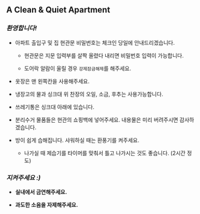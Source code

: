## A Clean & Quiet Apartment

### *환영합니다!*

- 아파트 출입구 및 집 현관문 비밀번호는 체크인 당일에 안내드리겠습니다.
  
  - 현관문은 지문 입력부를 살짝 올렸다 내리면 비밀번호 입력이 가능합니다.
    
  - 도어락 알람이 울릴 경우 `강제잠금해제`를 해주세요.
    
- 옷장은 맨 왼쪽칸을 사용해주세요.
  
- 냉장고의 물과 싱크대 위 찬장의 오일, 소금, 후추는 사용가능합니다.
  
- 쓰레기통은 싱크대 아래에 있습니다.
  
- 분리수거 물품들은 현관의 쇼핑백에 넣어주세요. 내용물은 미리 버려주시면 감사하겠습니다.
  
- 방이 쉽게 습해집니다. 샤워하실 때는 환풍기를 켜주세요.
  
  - 나가실 때 제습기를 타이머를 맞춰서 틀고 나가시는 것도 좋습니다. (2시간 정도)
  
    
### *지켜주세요 :)*
  
- **실내에서 금연해주세요.**
  
- **과도한 소음을 자제해주세요.**
